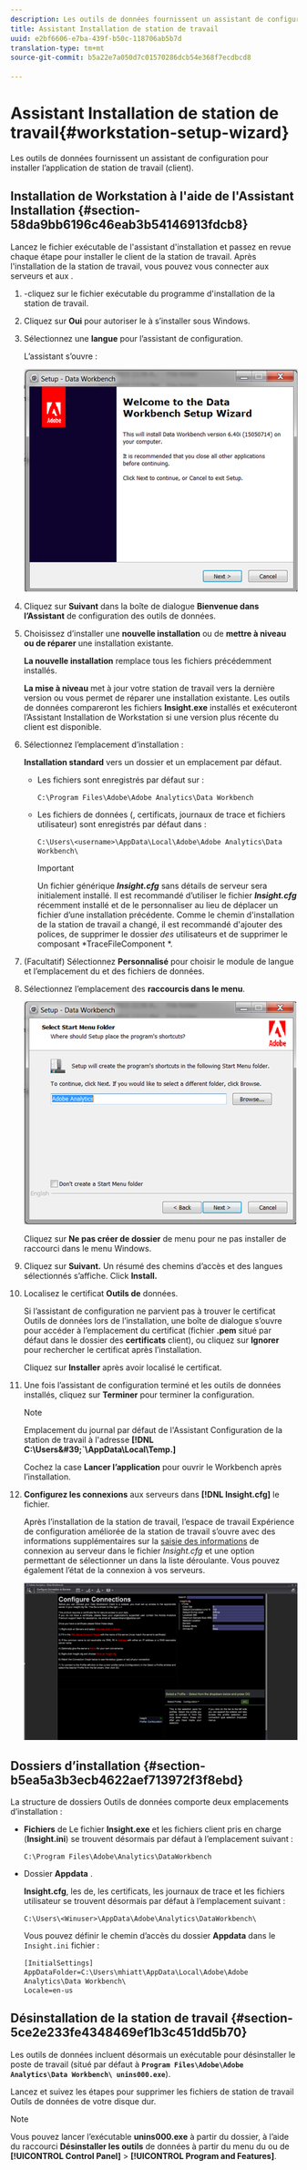 ```yaml
---
description: Les outils de données fournissent un assistant de configuration pour installer l’application de station de travail (client).
title: Assistant Installation de station de travail
uuid: e2bf6606-e7ba-439f-b50c-118706ab5b7d
translation-type: tm+mt
source-git-commit: b5a22e7a050d7c01570286dcb54e368f7ecdbcd8

---
```



# Assistant Installation de station de travail{#workstation-setup-wizard}

Les outils de données fournissent un assistant de configuration pour installer l’application de station de travail (client).

## Installation de Workstation à l&#39;aide de l&#39;Assistant Installation {#section-58da9bb6196c46eab3b54146913fdcb8}

Lancez le fichier exécutable de l&#39;assistant d&#39;installation et passez en revue chaque étape pour installer le client de la station de travail. Après l&#39;installation de la station de travail, vous pouvez vous connecter aux serveurs et aux .

1. -cliquez sur le fichier exécutable du programme d&#39;installation de la station de travail.
1. Cliquez sur **Oui** pour autoriser le à s’installer sous Windows.
1. Sélectionnez une **langue** pour l’assistant de configuration.

   L’assistant s’ouvre :

   ![](assets/6_4_workstation_wizard.png)

1. Cliquez sur **Suivant** dans la boîte de dialogue **Bienvenue dans l’Assistant** de configuration des outils de données.

1. Choisissez d’installer une **nouvelle installation** ou de **mettre à niveau ou de réparer** une installation existante.

   **La nouvelle installation** remplace tous les fichiers précédemment installés.

   **La mise à niveau** met à jour votre station de travail vers la dernière version ou vous permet de réparer une installation existante. Les outils de données compareront les fichiers **Insight.exe** installés et exécuteront l’Assistant Installation de Workstation si une version plus récente du client est disponible.

1. Sélectionnez l’emplacement d’installation :

   **Installation standard** vers un dossier et un emplacement par défaut.

   * Les fichiers  sont enregistrés par défaut sur :

      ```
      C:\Program Files\Adobe\Adobe Analytics\Data Workbench
      ```

   * Les fichiers de données (, certificats, journaux de trace et fichiers utilisateur) sont enregistrés par défaut dans :

      ```
      C:\Users\<username>\AppData\Local\Adobe\Adobe Analytics\Data Workbench\
      ```

      >[!IMPORTANT]
      >
      >Un fichier générique ***Insight.cfg*** sans détails de serveur sera initialement installé. Il est recommandé d’utiliser le fichier ***Insight.cfg*** récemment installé et de le personnaliser au lieu de déplacer un fichier d’une installation précédente. Comme le chemin d&#39;installation de la station de travail a changé, il est recommandé d&#39;ajouter des polices, de supprimer le dossier *des* utilisateurs et de supprimer le composant *TraceFileComponent *.

1. (Facultatif) Sélectionnez **Personnalisé** pour choisir le module de langue et l’emplacement du et des fichiers de données.
1. Sélectionnez l’emplacement des **raccourcis dans le menu**.

   ![](assets/6_4_workstation_wizard_folder.png)

   Cliquez sur **Ne pas créer de dossier** de menu  pour ne pas installer de raccourci dans le menu  Windows.

1. Cliquez sur **Suivant.** Un résumé des chemins d’accès et des langues sélectionnés s’affiche. Click **Install.**

1. Localisez le certificat **Outils de** données.

   Si l’assistant de configuration ne parvient pas à trouver le certificat Outils de données lors de l’installation, une boîte de dialogue s’ouvre pour accéder à l’emplacement du certificat (fichier **.pem** situé par défaut dans le dossier des **certificats** client), ou cliquez sur **Ignorer** pour rechercher le certificat après l’installation.

   Cliquez sur **Installer** après avoir localisé le certificat.

1. Une fois l’assistant de configuration terminé et les outils de données installés, cliquez sur **Terminer** pour terminer la configuration.

   >[!NOTE]
   >
   >Emplacement du journal par défaut de l&#39;Assistant Configuration de la station de travail à l&#39;adresse **[!DNL C:\Users\&#39;<userName>`\AppData\Local\Temp.]**

   Cochez la case **Lancer l’application** pour ouvrir le Workbench après l’installation.

1. **Configurez les connexions** aux serveurs dans **[!DNL Insight.cfg]** le fichier.

   Après l’installation de la station de travail, l’espace de travail Expérience de configuration améliorée de la station de travail s’ouvre avec des informations supplémentaires sur la [saisie des informations](/help/home/c-get-started/c-insght-config-param.md) de connexion au serveur dans le fichier *Insight.cfg* et une option permettant de sélectionner un  dans la liste déroulante. Vous pouvez également  l’état de la connexion à vos serveurs.

   ![](assets/6_4_workstation_install_conf_conn.png)

## Dossiers d’installation {#section-b5ea5a3b3ecb4622aef713972f3f8ebd}

La structure de dossiers Outils de données comporte deux emplacements d’installation :

* **Fichiers** de  Le fichier **Insight.exe** et les fichiers client pris en charge (**Insight.ini**) se trouvent désormais par défaut à l’emplacement suivant :

   ```
   C:\Program Files\Adobe\Analytics\DataWorkbench
   ```

* Dossier **Appdata** .

   **Insight.cfg**, les  de, les certificats, les journaux de trace et les fichiers utilisateur se trouvent désormais par défaut à l’emplacement suivant :

   ```
   C:\Users\<Winuser>\AppData\Adobe\Analytics\DataWorkbench\ 
   ```

   Vous pouvez définir le chemin d’accès du dossier **Appdata** dans le `Insight.ini` fichier :

   ```
   [InitialSettings] 
   AppDataFolder=C:\Users\mhiatt\AppData\Local\Adobe\Adobe Analytics\Data Workbench\ 
   Locale=en-us
   ```

## Désinstallation de la station de travail {#section-5ce2e233fe4348469ef1b3c451dd5b70}

Les outils de données incluent désormais un exécutable pour désinstaller le poste de travail (situé par défaut à **`Program Files\Adobe\Adobe Analytics\Data Workbench\ unins000.exe`**).

Lancez et suivez les étapes pour supprimer les fichiers de station de travail Outils de données de votre disque dur.

>[!NOTE]
>
>Vous pouvez lancer l’exécutable **unins000.exe** à partir du dossier, à l’aide du raccourci **Désinstaller les outils** de données à partir du menu  du ou de **[!UICONTROL Control Panel]** > **[!UICONTROL Program and Features]**.

